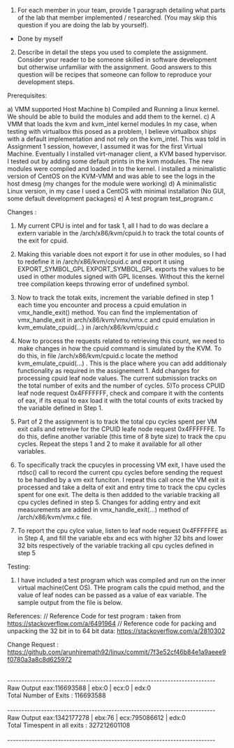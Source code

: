 1. For each member in your team, provide 1 paragraph detailing what parts of the lab that member
implemented / researched. (You may skip this question if you are doing the lab by yourself).

- Done by myself

2. Describe in detail the steps you used to complete the assignment. Consider your reader to be someone
skilled in software development but otherwise unfamiliar with the assignment. Good answers to this
question will be recipes that someone can follow to reproduce your development steps.


Prerequisites: 

a) VMM supported Host Machine
b) Compiled and Running a linux kernel. We should be able to build the modules and add them to the kernel.
c) A VMM that loads the kvm and kvm_intel kernel modules
    In my case, when testing with virtualbox this posed as a problem, I believe virtualbox ships with a default implementation and not rely on the kvm_intel. This was told in Assignment 1 session, however, I assumed it was for the first Virtual Machine. Eventually I installed virt-manager client, a KVM based hypervisor. I tested out by adding some default prints in the kvm modules. The new modules were compiled and loaded in to the kernel. I installed a minimalistic version of CentOS on the KVM-VMM and was able to see the logs in the host dmesg (my changes for the module were working)
d) A minimalistic Linux version, in my case I used a CentOS with minimal installation (No GUI, some default development packages)
e) A test program test_program.c


Changes :
1) My current CPU is intel and for task 1, all I had to do was declare a extern variable in the <linux>/arch/x86/kvm/cpuid.h to track the total counts of the exit for cpuid.
2) Making this variable does not export it for use in other modules, so I had to redefine it in <linux>/arch/x86/kvm/cpuid.c and export it using EXPORT_SYMBOL_GPL 
    EXPORT_SYMBOL_GPL exports the values to be used in other modules signed with GPL licenses. Without this the kernel tree compilation keeps throwing error of undefined symbol.
3) Now to track the totak exits, increment the variable defined in step 1 each time you encounter and process a cpuid emulation in vmx_handle_exit() method. You can find the implementation of vmx_handle_exit in arch/x86/kvm/vmx/vmx.c and cpuid emulation in kvm_emulate_cpuid(...) in <linux>/arch/x86/kvm/cpuid.c
4) Now to process the requests related to retrieving this count, we need to make changes in how the cpuid command is simulated by the KVM. To do this, in file <linux>/arch/x86/kvm/cpuid.c locate the method kvm_emulate_cpuid(...) . This is the place where you can add additionaly functionality as required in the assignement 1. Add changes for processing cpuid leaf node values. The current submission tracks on the total number of exits and the number of cycles.
5)To process  CPUID leaf node request 0x4FFFFFFF, check and compare it with the contents of eax, if its equal to eax load it with the total counts of exits tracked by the variable defined in Step 1.

5) Part of 2 the assignment is to track the total cpu cycles spent per VM exit calls and retreive for the CPUID leafe node request 0x4FFFFFFE. To do this, define another variable (this time of 8 byte size) to track the cpu cycles. Repeat the steps 1 and 2 to make it available for all other variables.
6) To specifically track the cpucyles in processing VM exit, I have used the rtdsc() call to record the current cpu cycles before sending the request to be handled by a vm exit funciton. I repeat this call once the VM exit is processed and take a delta of exit and entry time to track the cpu cycles spent for one exit. The delta is then addded to the variable tracking all cpu cycles defined in step 5. Changes for adding entry and exit measurements are added in vmx_handle_exit(...) method of <linux>/arch/x86/kvm/vmx.c file.
7) To report the cpu cylce value, listen to leaf node request 0x4FFFFFFE as in Step 4, and fill the variable ebx and ecs with higher 32 bits and lower 32 bits respectively of the variable tracking all cpu cycles defined in step 5

Testing:

1) I have included a test program which was compiled and run on the inner virtual machine(Cent OS). THe program calls  the cpuid method, and the value of leaf nodes can be passed as a value of eax variable. The sample output from the file is below.


References: 
// Reference Code for test program : taken from https://stackoverflow.com/a/6491964
// Reference code for packing and unpacking the 32 bit in to 64 bit data: https://stackoverflow.com/a/2810302


Change Request : https://github.com/arunhiremath92/linux/commit/7f3e52cf46b84e1a9aeee9f0780a3a8c8d625972




<br>--------------------------------------------------------------------------<br>
Raw Output eax:116693588 | ebx:0 | ecx:0 | edx:0<br>
Total Number of Exits : 116693588<br>
<br>--------------------------------------------------------------------------<br>
Raw Output eax:1342177278 | ebx:76 | ecx:795086612 | edx:0<br>
Total Timespent in all exits : 327212601108<br>
<br>--------------------------------------------------------------------------<br>


